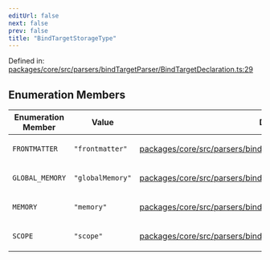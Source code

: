 ```yaml
---
editUrl: false
next: false
prev: false
title: "BindTargetStorageType"
---
```


Defined in: [packages/core/src/parsers/bindTargetParser/BindTargetDeclaration.ts:29](https://github.com/mProjectsCode/obsidian-meta-bind-plugin/blob/563ae7213e1de72cfcc12505f0ad569434535dc5/packages/core/src/parsers/bindTargetParser/BindTargetDeclaration.ts#L29)

## Enumeration Members

<table>
<thead>
<tr>
<th>Enumeration Member</th>
<th>Value</th>
<th>Defined in</th>
</tr>
</thead>
<tbody>
<tr>
<td>

<a id="frontmatter"></a> `FRONTMATTER`

</td>
<td>

`"frontmatter"`

</td>
<td>

[packages/core/src/parsers/bindTargetParser/BindTargetDeclaration.ts:30](https://github.com/mProjectsCode/obsidian-meta-bind-plugin/blob/563ae7213e1de72cfcc12505f0ad569434535dc5/packages/core/src/parsers/bindTargetParser/BindTargetDeclaration.ts#L30)

</td>
</tr>
<tr>
<td>

<a id="global_memory"></a> `GLOBAL_MEMORY`

</td>
<td>

`"globalMemory"`

</td>
<td>

[packages/core/src/parsers/bindTargetParser/BindTargetDeclaration.ts:32](https://github.com/mProjectsCode/obsidian-meta-bind-plugin/blob/563ae7213e1de72cfcc12505f0ad569434535dc5/packages/core/src/parsers/bindTargetParser/BindTargetDeclaration.ts#L32)

</td>
</tr>
<tr>
<td>

<a id="memory"></a> `MEMORY`

</td>
<td>

`"memory"`

</td>
<td>

[packages/core/src/parsers/bindTargetParser/BindTargetDeclaration.ts:31](https://github.com/mProjectsCode/obsidian-meta-bind-plugin/blob/563ae7213e1de72cfcc12505f0ad569434535dc5/packages/core/src/parsers/bindTargetParser/BindTargetDeclaration.ts#L31)

</td>
</tr>
<tr>
<td>

<a id="scope"></a> `SCOPE`

</td>
<td>

`"scope"`

</td>
<td>

[packages/core/src/parsers/bindTargetParser/BindTargetDeclaration.ts:33](https://github.com/mProjectsCode/obsidian-meta-bind-plugin/blob/563ae7213e1de72cfcc12505f0ad569434535dc5/packages/core/src/parsers/bindTargetParser/BindTargetDeclaration.ts#L33)

</td>
</tr>
</tbody>
</table>
